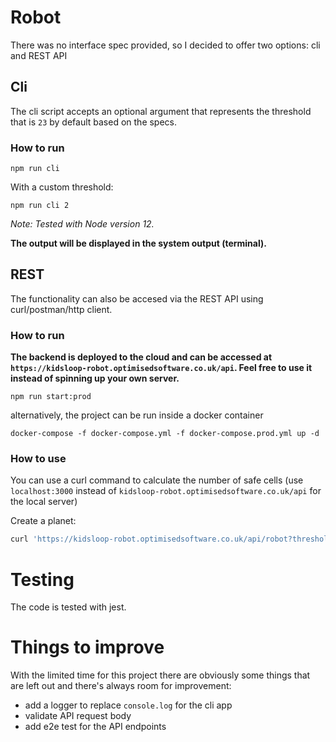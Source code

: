 # Robot

There was no interface spec provided, so I decided to offer two options: cli and REST API

## Cli

The cli script accepts an optional argument that represents the threshold that is `23` by default based on the specs.

### How to run

`npm run cli`

With a custom threshold:

`npm run cli 2`

_Note: Tested with Node version 12._

**The output will be displayed in the system output (terminal).**

## REST

The functionality can also be accesed via the REST API using curl/postman/http client.

### How to run

**The backend is deployed to the cloud and can be accessed at `https://kidsloop-robot.optimisedsoftware.co.uk/api`. Feel free to use it instead of spinning up your own server.**

`npm run start:prod`

alternatively, the project can be run inside a docker container

`docker-compose -f docker-compose.yml -f docker-compose.prod.yml up -d`

### How to use

You can use a curl command to calculate the number of safe cells (use `localhost:3000` instead of `kidsloop-robot.optimisedsoftware.co.uk/api` for the local server)

Create a planet:

```bash
curl 'https://kidsloop-robot.optimisedsoftware.co.uk/api/robot?threshold=23' --header 'Content-Type: application/json'
```

# Testing

The code is tested with jest.

# Things to improve

With the limited time for this project there are obviously some things that are left out and there's always room for improvement:

- add a logger to replace `console.log` for the cli app
- validate API request body
- add e2e test for the API endpoints
